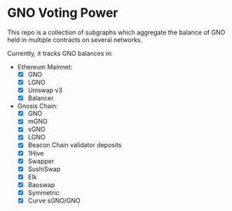 # GNO Voting Power

This repo is a collection of subgraphs which aggregate the balance of GNO held in multiple contracts on several networks.

Currently, it tracks GNO balances in:

- Ethereum Mainnet:
  - [x] GNO
  - [x] LGNO
  - [x] Uniswap v3
  - [x] Balancer
- Gnosis Chain:
  - [x] GNO
  - [x] mGNO
  - [x] sGNO
  - [x] LGNO
  - [x] Beacon Chain validator deposits
  - [x] 1Hive
  - [x] Swapper
  - [x] SushiSwap
  - [x] Elk
  - [x] Baoswap
  - [x] Symmetric
  - [x] Curve sGNO/GNO
